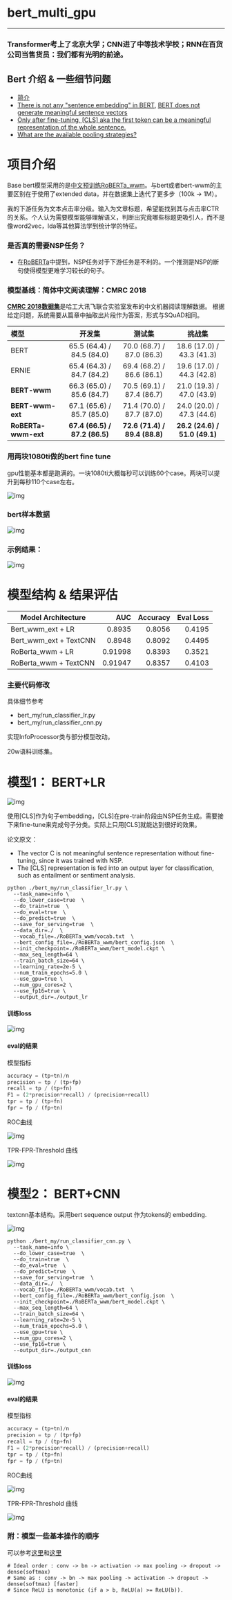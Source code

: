 # bert_multi_gpu
---

### Transformer考上了北京大学；CNN进了中等技术学校；RNN在百货公司当售货员：我们都有光明的前途。

## Bert 介绍 & 一些细节问题

- [简介](https://github.com/wangruichens/notes/tree/master/bert)
- [There is not any "sentence embedding" in BERT](https://github.com/google-research/bert/issues/71), [BERT does not generate meaningful sentence vectors](https://github.com/google-research/bert/issues/164)
- [Only after fine-tuning, [CLS] aka the first token can be a meaningful representation of the whole sentence.](https://github.com/google-research/bert/issues/196)
- [What are the available pooling strategies?](https://github.com/hanxiao/bert-as-service#q-what-are-the-available-pooling-strategies)

# 项目介绍

Base bert模型采用的是[中文预训练RoBERTa_wwm](https://github.com/ymcui/Chinese-BERT-wwm)。与bert或者bert-wwm的主要区别在于使用了extended data，并在数据集上迭代了更多步（100k -> 1M）。

我的下游任务为文本点击率分级。输入为文章标题，希望能找到其与点击率CTR的关系。个人认为需要模型能够理解语义，判断出究竟哪些标题更吸引人，而不是像word2vec，lda等其他算法学到统计学的特征。


### 是否真的需要NSP任务？

- 在[RoBERTa](https://github.com/wangruichens/papers-machinelearning/blob/master/nlp/%5BRoBERTa%5DRoBERTa:%20A%20Robustly%20Optimized%20BERT%20Pretraining%20Approach.pdf)中提到，NSP任务对于下游任务是不利的。一个推测是NSP的断句使得模型更难学习较长的句子。



### 模型基线：简体中文阅读理解：CMRC 2018
[**CMRC 2018数据集**](https://github.com/ymcui/cmrc2018)是哈工大讯飞联合实验室发布的中文机器阅读理解数据。
根据给定问题，系统需要从篇章中抽取出片段作为答案，形式与SQuAD相同。

| 模型 | 开发集 | 测试集 | 挑战集 |
| :------- | :---------: | :---------: | :---------: |
| BERT | 65.5 (64.4) / 84.5 (84.0) | 70.0 (68.7) / 87.0 (86.3) | 18.6 (17.0) / 43.3 (41.3) | 
| ERNIE | 65.4 (64.3) / 84.7 (84.2) | 69.4 (68.2) / 86.6 (86.1) | 19.6 (17.0) / 44.3 (42.8) | 
| **BERT-wwm** | 66.3 (65.0) / 85.6 (84.7) | 70.5 (69.1) / 87.4 (86.7) | 21.0 (19.3) / 47.0 (43.9) | 
| **BERT-wwm-ext** | 67.1 (65.6) / 85.7 (85.0) | 71.4 (70.0) / 87.7 (87.0) | 24.0 (20.0) / 47.3 (44.6) |
| **RoBERTa-wwm-ext** | **67.4 (66.5) / 87.2 (86.5)** | **72.6 (71.4) / 89.4 (88.8)** | **26.2 (24.6) / 51.0 (49.1)** |

### 用两块1080ti做的bert fine tune

gpu性能基本都是跑满的。一块1080ti大概每秒可以训练60个case。两块可以提升到每秒110个case左右。

![img](img/gpu.png)


### bert样本数据
![img](img/example.png)


### 示例结果：
![img](img/res.png)

# 模型结构 & 结果评估

Model Architecture     |AUC| Accuracy | Eval Loss |
--------------|-------: |---------------:|-----------:
Bert_wwm_ext + LR       | 0.8935  | 0.8056        |  0.4195  
Bert_wwm_ext + TextCNN       | 0.8948  |  0.8092    |  0.4495 
RoBerta_wwm + LR       | 0.91998  | 0.8393        |  0.3521  
RoBerta_wwm + TextCNN       | 0.91947  |  0.8357    |  0.4103 

### 主要代码修改
具体细节参考 
- bert_my/run_classifier_lr.py
- bert_my/run_classifier_cnn.py

实现InfoProcessor类与部分模型改动。

20w语料训练集。

# 模型1： BERT+LR

![img](img/lr.png)

使用[CLS]作为句子embedding，[CLS]在pre-train阶段由NSP任务生成。需要接下来fine-tune来完成句子分类。实际上只用[CLS]就能达到很好的效果。

论文原文：
- The vector C is not meaningful sentence representation without fine-tuning, since it was trained with NSP.
- The [CLS] representation is fed into an output layer for classification, such as entailment or sentiment analysis.


```angular2
python ./bert_my/run_classifier_lr.py \
  --task_name=info \
  --do_lower_case=true  \
  --do_train=true  \
  --do_eval=true  \
  --do_predict=true  \
  --save_for_serving=true  \
  --data_dir=./  \
  --vocab_file=./RoBERTa_wwm/vocab.txt  \
  --bert_config_file=./RoBERTa_wwm/bert_config.json  \
  --init_checkpoint=./RoBERTa_wwm/bert_model.ckpt \
  --max_seq_length=64 \
  --train_batch_size=64 \
  --learning_rate=2e-5 \
  --num_train_epochs=5.0 \
  --use_gpu=true \
  --num_gpu_cores=2 \
  --use_fp16=true \
  --output_dir=./output_lr
```

#### 训练loss
![img](img/loss1.png)

#### eval的结果

模型指标
```python
accuracy = (tp+tn)/n
precision = tp / (tp+fp)
recall = tp / (tp+fn)
F1 = (2*precision*recall) / (precision+recall)
tpr = tp / (tp+fn)
fpr = fp / (fp+tn)
```

ROC曲线

![img](img/roc1.png)

TPR-FPR-Threshold 曲线

![img](img/tpr1.png)

# 模型2： BERT+CNN

textcnn基本结构。采用bert sequence output 作为tokens的 embedding.

![img](img/textcnn.png)
```angular2
python ./bert_my/run_classifier_cnn.py \
  --task_name=info \
  --do_lower_case=true  \
  --do_train=true  \
  --do_eval=true  \
  --do_predict=true  \
  --save_for_serving=true  \
  --data_dir=./  \
  --vocab_file=./RoBERTa_wwm/vocab.txt  \
  --bert_config_file=./RoBERTa_wwm/bert_config.json  \
  --init_checkpoint=./RoBERTa_wwm/bert_model.ckpt \
  --max_seq_length=64 \
  --train_batch_size=64 \
  --learning_rate=2e-5 \
  --num_train_epochs=5.0 \
  --use_gpu=true \
  --num_gpu_cores=2 \
  --use_fp16=true \
  --output_dir=./output_cnn
```

#### 训练loss
![img](img/loss2.png)

#### eval的结果

模型指标
```python
accuracy = (tp+tn)/n
precision = tp / (tp+fp)
recall = tp / (tp+fn)
F1 = (2*precision*recall) / (precision+recall)
tpr = tp / (tp+fn)
fpr = fp / (fp+tn)
```

ROC曲线

![img](img/roc2.png)

TPR-FPR-Threshold 曲线

![img](img/tpr2.png)


### 附：模型一些基本操作的顺序
可以参考[这里](https://www.quora.com/In-most-papers-I-read-the-CNN-order-is-convolution-relu-max-pooling-So-can-I-change-the-order-to-become-convolution-max-pooling-relu)和[这里](https://miracleyoo.tech/2018/08/21/layer-order/)

    # Ideal order : conv -> bn -> activation -> max pooling -> dropout -> dense(softmax)
    # Same as : conv -> bn -> max pooling -> activation -> dropout -> dense(softmax) [faster]
    # Since ReLU is monotonic (if a > b, ReLU(a) >= ReLU(b)).


